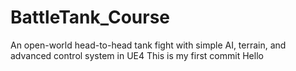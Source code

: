 # BattleTank_Course
An open-world head-to-head tank fight with simple AI, terrain, and advanced control system in UE4
This is my first commit
Hello